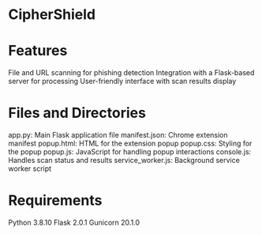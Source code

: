 # CipherShield

# Features

File and URL scanning for phishing detection
Integration with a Flask-based server for processing
User-friendly interface with scan results display

# Files and Directories
app.py: Main Flask application file
manifest.json: Chrome extension manifest
popup.html: HTML for the extension popup
popup.css: Styling for the popup
popup.js: JavaScript for handling popup interactions
console.js: Handles scan status and results
service_worker.js: Background service worker script

# Requirements
Python 3.8.10
Flask 2.0.1
Gunicorn 20.1.0
